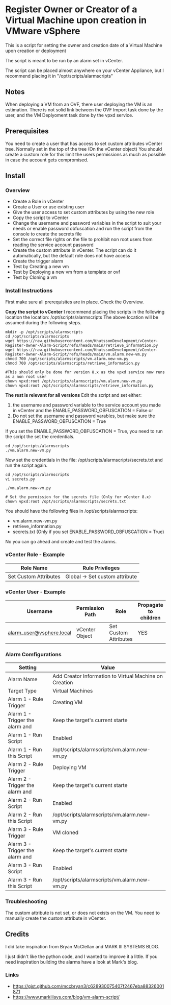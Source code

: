 # Register Owner or Creator of a Virtual Machine upon creation in VMware vSphere
This is a script for setting the owner and creation date of a Virtual Machine upon creation or deployment

The script is meant to be run by an alarm set in vCenter.

The script can be placed almost anywhere on your vCenter Appliance, but I recommend placing it in "/opt/scripts/alarmscripts"

## Notes
When deploying a VM from an OVF, there user deploying the VM is an estimation. There is not solid link between the OVF Import task done by the user, and the VM Deplyoment task done by the vpxd service.

## Prerequisites
You need to create a user that has access to set custom attributes vCenter tree. Normally set in the top of the tree (On the vCenter object) You should create a custom role for this limit the users permissions as much as possible in case the account gets compromised.

## Install
### Overview
- Create a Role in vCenter
- Create a User or use existing user
- Give the user access to set custom attributes by using the new role
- Copy the script to vCenter
- Change the username and password variables in the script to suit your needs or enable password obfuscation and run the script from the console to create the secrets file
- Set the correct file rights on the file to prohibit non root users from reading the service account password
- Create the custom attribute in vCenter. The script can do it automatically, but the default role does not have access
- Create the trigger alarm
- Test by Creating a new vm
- Test by Deploying a new vm from a template or ovf
- Test by Cloning a vm

### Install Instructions
First make sure all prerequisites are in place. Check the Overview.

**Copy the script to vCenter**
I recommend placing the scripts in the following location the location: /opt/scripts/alarmscripts
The above location will be assumed during the following steps.
```
mkdir -p /opt/scripts/alarmscripts
cd /opt/scripts/alarmscripts
wget https://raw.githubusercontent.com/KnutssonDevelopment/vCenter-Register-Owner-Alarm-Script/refs/heads/main/retrieve_information.py
wget https://raw.githubusercontent.com/KnutssonDevelopment/vCenter-Register-Owner-Alarm-Script/refs/heads/main/vm.alarm.new-vm.py
chmod 700 /opt/scripts/alarmscripts/vm.alarm.new-vm.py
chmod 700 /opt/scripts/alarmscripts/retrieve_information.py

#This should only be done for version 8.x as the vpxd service now runs as a non root user
chown vpxd:root /opt/scripts/alarmscripts/vm.alarm.new-vm.py
chown vpxd:root /opt/scripts/alarmscripts/retrieve_information.py
```
**The rest is relevant for all versions**
Edit the script and set either:
1) the username and password variable to the service account you made in vCenter and the ENABLE_PASSWORD_OBFUSCATION = False
or
2) Do not set the username and password varables, but make sure the ENABLE_PASSWORD_OBFUSCATION = True

If you set the ENABLE_PASSWORD_OBFUSCATION = True, you need to run the script the set the credentials.
```
cd /opt/scripts/alarmscripts
./vm.alarm.new-vm.py
```
Now set the credentials in the file: /opt/scripts/alarmscripts/secrets.txt and run the script again.
```
cd /opt/scripts/alarmscripts
vi secrets.py

./vm.alarm.new-vm.py

# Set the permission for the secrets file (Only for vCenter 8.x)
chown vpxd:root /opt/scripts/alarmscripts/secrets.txt
```

You should have the following files in /opt/scripts/alarmscripts:
- vm.alarm.new-vm.py
- retrieve_information.py
- secrets.txt (Only if you set ENABLE_PASSWORD_OBFUSCATION = True)

No you can go ahead and create and test the alarms.

### vCenter Role - Example
|Role Name|Rule Privileges|
|---------------------|------------------------------|
|Set Custom Attributes|Global -> Set custom attribute|

### vCenter User - Example
|Username|Permission Path|Role|Propagate to children|
|------------------------|--------------|---------------------|---|
|alarm_user@vsphere.local|vCenter Object|Set Custom Attributes|YES|

### Alarm Comfigurations
|Setting|Value|
|-------------------------------|--------------------------------------------------|
|Alarm Name|Add Creator Information to Virtual Machine on Creation|
|Target Type|Virtual Machines|
|Alarm 1 - Rule Trigger|Creating VM|
|Alarm 1 - Trigger the alarm and|Keep the target's current starte|
|Alarm 1 - Run Script|Enabled|
|Alarm 1 - Run this Script|/opt/scripts/alarmscripts/vm.alarm.new-vm.py|
|Alarm 2 - Rule Trigger|Deploying VM|
|Alarm 2 - Trigger the alarm and|Keep the target's current starte|
|Alarm 2 - Run Script|Enabled|
|Alarm 2 - Run this Script|/opt/scripts/alarmscripts/vm.alarm.new-vm.py|
|Alarm 3 - Rule Trigger|VM cloned|
|Alarm 3 - Trigger the alarm and|Keep the target's current starte|
|Alarm 3 - Run Script|Enabled|
|Alarm 3 - Run this Script|/opt/scripts/alarmscripts/vm.alarm.new-vm.py|

### Troubleshooting
The custom attribute is not set, or does not exists on the VM. You need to manually create the custom attribute in vCenter.

## Credits
I did take inspiration from Bryan McClellan and MARK III SYSTEMS BLOG.

I just didn't like the python code, and I wanted to improve it a little. If you need inspiration building the alarms have a look at Mark's blog.

### Links
- https://gist.github.com/mccbryan3/c628930075407f2467eba88326001871
- https://www.markiiisys.com/blog/vm-alarm-script/


